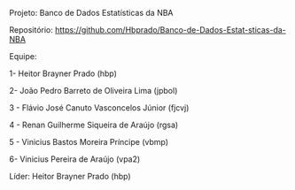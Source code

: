 Projeto: Banco de Dados Estatísticas da NBA

Repositório: https://github.com/Hbprado/Banco-de-Dados-Estat-sticas-da-NBA

Equipe:

1- Heitor Brayner Prado (hbp)

2- João Pedro Barreto de Oliveira Lima (jpbol)

3 - Flávio José Canuto Vasconcelos Júnior (fjcvj)

4 - Renan Guilherme Siqueira de Araújo (rgsa)

5 - Vinicius Bastos Moreira Príncipe (vbmp)

6- Vinicius Pereira de Araújo (vpa2)

Líder: Heitor Brayner Prado (hbp)

